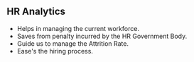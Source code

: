 ## HR Analytics

- Helps in managing the current workforce.
- Saves from penalty incurred by the HR Government Body.
- Guide us to manage the Attrition Rate.
- Ease's the hiring process.
